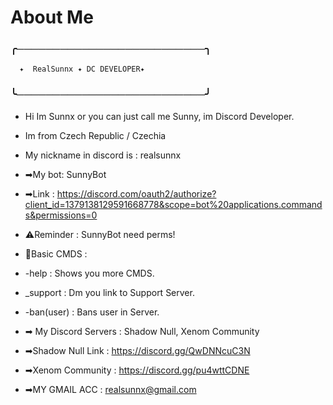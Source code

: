 # About Me
### ╭──────────────────────────╮
      ✦  RealSunnx ✦ DC DEVELOPER✦
### ╰──────────────────────────╯

- Hi Im Sunnx or you can just call me Sunny, im Discord Developer.
- Im from Czech Republic / Czechia 

- My nickname in discord is : realsunnx
- ➡My bot: SunnyBot
- ➡Link : https://discord.com/oauth2/authorize?client_id=1379138129591668778&scope=bot%20applications.commands&permissions=0
- ⚠️Reminder : SunnyBot need perms!
- 🔧Basic CMDS : 
- -help : Shows you more CMDS.
- _support : Dm you link to Support Server.
- -ban(user) : Bans user in Server.

- ➡ My Discord Servers : Shadow Null, Xenom Community
- ➡Shadow Null Link : https://discord.gg/QwDNNcuC3N
- ➡Xenom Community : https://discord.gg/pu4wttCDNE

- ➡MY GMAIL ACC : realsunnx@gmail.com

